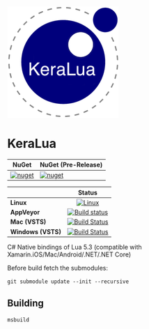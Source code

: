 [![Logo](https://raw.githubusercontent.com/NLua/KeraLua/master/KeraLua.png)]()

KeraLua
=======


| NuGet | NuGet (Pre-Release) |
| ------|------|
|[![nuget](https://img.shields.io/nuget/v/KeraLua.svg)](https://www.nuget.org/packages/KeraLua)|[![nuget](https://img.shields.io/nuget/vpre/KeraLua.svg)](https://www.nuget.org/packages/KeraLua)|

|  | Status | 
| :------ | :------: | 
| **Linux**   | [![Linux](https://travis-ci.org/nlua/KeraLua.svg?branch=master)](https://travis-ci.org/nlua/KeraLua) |
| **AppVeyor** | [![Build status](https://ci.appveyor.com/api/projects/status/jkqcy9m9k35jwolx?svg=true)](https://ci.appveyor.com/project/viniciusjarina/keralua)|
|**Mac (VSTS)** | [![Build Status](https://codefoco.visualstudio.com/_apis/public/build/definitions/4f3cd26e-b8f7-4e52-9e78-c2ecf3de2929/1/badge)](https://codefoco.visualstudio.com/NLua/_build/index?context=mine&path=%5C&definitionId=1&_a=completed) |
|**Windows (VSTS)** | [![Build Status](https://codefoco.visualstudio.com/_apis/public/build/definitions/4f3cd26e-b8f7-4e52-9e78-c2ecf3de2929/2/badge)](https://codefoco.visualstudio.com/NLua/_build/index?context=mine&path=%5C&definitionId=2&_a=completed) |


C# Native bindings of Lua 5.3 (compatible with Xamarin.iOS/Mac/Android/.NET/.NET Core) 

Before build fetch the submodules:

	git submodule update --init --recursive


Building
---------

	msbuild



